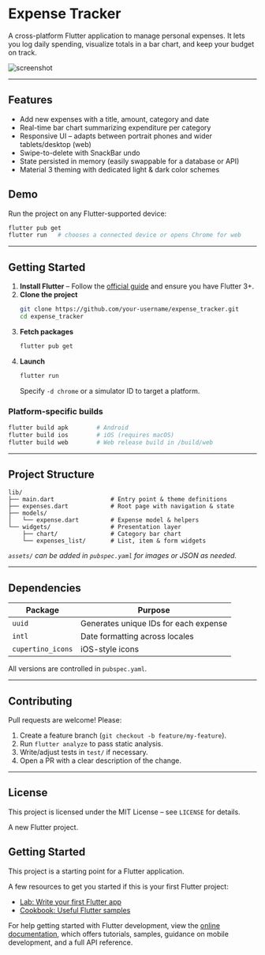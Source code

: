 # Expense Tracker

A cross-platform Flutter application to manage personal expenses. It lets you log daily spending, visualize totals in a bar chart, and keep your budget on track.

![screenshot](web/preview.png)

---

## Features

* Add new expenses with a title, amount, category and date
* Real-time bar chart summarizing expenditure per category
* Responsive UI – adapts between portrait phones and wider tablets/desktop (web)
* Swipe-to-delete with SnackBar undo
* State persisted in memory (easily swappable for a database or API)
* Material 3 theming with dedicated light & dark color schemes

## Demo

Run the project on any Flutter-supported device:

```bash
flutter pub get
flutter run   # chooses a connected device or opens Chrome for web
```

---

## Getting Started

1. **Install Flutter** – Follow the [official guide](https://docs.flutter.dev/get-started/install) and ensure you have Flutter 3+.
2. **Clone the project**
   ```bash
   git clone https://github.com/your-username/expense_tracker.git
   cd expense_tracker
   ```
3. **Fetch packages**
   ```bash
   flutter pub get
   ```
4. **Launch**
   ```bash
   flutter run
   ```
   Specify `-d chrome` or a simulator ID to target a platform.

### Platform-specific builds

```bash
flutter build apk        # Android
flutter build ios        # iOS (requires macOS)
flutter build web        # Web release build in /build/web
```

---

## Project Structure

```
lib/
├── main.dart                # Entry point & theme definitions
├── expenses.dart            # Root page with navigation & state
├── models/
│   └── expense.dart         # Expense model & helpers
└── widgets/                 # Presentation layer
    ├── chart/               # Category bar chart
    └── expenses_list/       # List, item & form widgets
```

*`assets/` can be added in `pubspec.yaml` for images or JSON as needed.*

---

## Dependencies

| Package | Purpose |
| ------- | ------- |
| `uuid`  | Generates unique IDs for each expense |
| `intl`  | Date formatting across locales |
| `cupertino_icons` | iOS-style icons |

All versions are controlled in `pubspec.yaml`.

---

## Contributing

Pull requests are welcome! Please:

1. Create a feature branch (`git checkout -b feature/my-feature`).
2. Run `flutter analyze` to pass static analysis.
3. Write/adjust tests in `test/` if necessary.
4. Open a PR with a clear description of the change.

---

## License

This project is licensed under the MIT License – see `LICENSE` for details.

A new Flutter project.

## Getting Started

This project is a starting point for a Flutter application.

A few resources to get you started if this is your first Flutter project:

- [Lab: Write your first Flutter app](https://docs.flutter.dev/get-started/codelab)
- [Cookbook: Useful Flutter samples](https://docs.flutter.dev/cookbook)

For help getting started with Flutter development, view the
[online documentation](https://docs.flutter.dev/), which offers tutorials,
samples, guidance on mobile development, and a full API reference.
